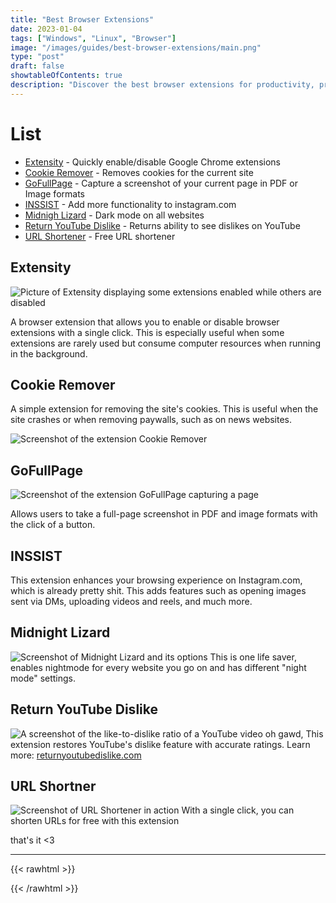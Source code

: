 ```yaml
---
title: "Best Browser Extensions"
date: 2023-01-04
tags: ["Windows", "Linux", "Browser"]
image: "/images/guides/best-browser-extensions/main.png"
type: "post"
draft: false
showtableOfContents: true
description: "Discover the best browser extensions for productivity, privacy, and more. Our guide has top-rated picks to streamline your online experience."
---
```


# List
- [Extensity](https://chrome.google.com/webstore/detail/extensity/jjmflmamggggndanpgfnpelongoepncg) - Quickly enable/disable Google Chrome extensions
- [Cookie Remover](https://chrome.google.com/webstore/detail/cookie-remover/kcgpggonjhmeaejebeoeomdlohicfhce) - Removes cookies for the current site
- [GoFullPage](https://chrome.google.com/webstore/detail/gofullpage-full-page-scre/fdpohaocaechififmbbbbbknoalclacl) - Capture a screenshot of your current page in PDF or Image formats
- [INSSIST](https://chrome.google.com/webstore/detail/inssist-web-client-for-in/bcocdbombenodlegijagbhdjbifpiijp) - Add more functionality to instagram.com
- [Midnigh Lizard](https://chrome.google.com/webstore/detail/midnight-lizard/pbnndmlekkboofhnbonilimejonapojg) - Dark mode on all websites
- [Return YouTube Dislike](https://chrome.google.com/webstore/detail/return-youtube-dislike/gebbhagfogifgggkldgodflihgfeippi) - Returns ability to see dislikes on YouTube
- [URL Shortener](https://chrome.google.com/webstore/detail/url-shortener/eaidebojanpehpceonghnmgdofblnlae) - Free URL shortener 

## Extensity 
![Picture of Extensity displaying some extensions enabled while others are disabled](/images/guides/best-browser-extensions/extensity.png)

A browser extension that allows you to enable or disable browser extensions with a single click. This is especially useful when some extensions are rarely used but consume computer resources when running in the background.

## Cookie Remover
A simple extension for removing the site's cookies. This is useful when the site crashes or when removing paywalls, such as on news websites.

![Screenshot of  the extension Cookie Remover](/images/guides/best-browser-extensions/cookieremover.png)

## GoFullPage
![Screenshot of the extension GoFullPage capturing a page](/images/guides/best-browser-extensions/gofullpage.png)

Allows users to take a full-page screenshot in PDF and image formats with the click of a button.

## INSSIST
This extension enhances your browsing experience on Instagram.com, which is already pretty shit. This adds features such as opening images sent via DMs, uploading videos and reels, and much more.

## Midnight Lizard
![Screenshot of Midnight Lizard and its options](/images/guides/best-browser-extensions/midnight-lizard.png)
This is one life saver, enables nightmode for every website you go on and has different "night mode" settings.

## Return YouTube Dislike 
![A screenshot of the like-to-dislike ratio of a YouTube video](/images/guides/best-browser-extensions/returnyoutubedislike.png)
oh gawd, This extension restores YouTube's dislike feature with accurate ratings. Learn more: [returnyoutubedislike.com](https://returnyoutubedislike.com/)

## URL Shortner
![Screenshot of URL Shortener in action](/images/guides/best-browser-extensions/urlshortner.png)
With a single click, you can shorten URLs for free with this extension

that's it <3

---

{{< rawhtml >}} 
<script src="https://utteranc.es/client.js"
        repo="mansoorbarri/website"
        issue-term="title"
        theme="github-dark"
        crossorigin="anonymous"
        async>
</script>
{{< /rawhtml >}}